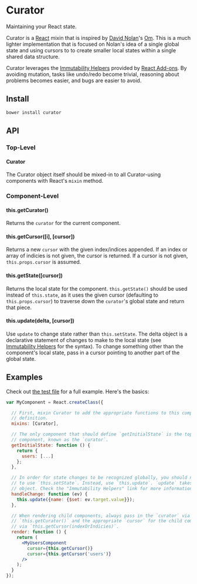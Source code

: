 # Curator

Maintaining your React state.

Curator is a [React] mixin that is inspired by [David Nolan]'s [Om]. This is a
much lighter implementation that is focused on Nolan's idea of a single global
state and using cursors to to create smaller local states within a single shared
data structure.

Curator leverages the [Immutability Helpers] provided by [React Add-ons]. By
avoiding mutation, tasks like undo/redo become trivial, reasoning about problems
becomes easier, and bugs are easier to avoid.

## Install

```bash
bower install curator
```

## API

### Top-Level

#### Curator

The Curator object itself should be mixed-in to all Curator-using components with React's `mixin` method.

### Component-Level

#### this.getCurator()

Returns the `curator` for the current component.

#### this.getCursor([i], [cursor])

Returns a new `cursor` with the given index/indices appended. If an index or
array of indicies is not given, the cursor is returned. If a cursor is not
given, `this.props.cursor` is assumed.

#### this.getState([cursor])

Returns the local state for the component. `this.getState()` should be used
instead of `this.state`, as it uses the given cursor (defaulting to
`this.props.cursor`) to traverse down the `curator`'s global state and return
that piece.

#### this.update(delta, [cursor])

Use `update` to change state rather than `this.setState`. The delta
object is a declarative statement of changes to make to the local state
(see [Immutability Helpers] for the syntax). To change something other
than the component's local state, pass in a cursor pointing to another
part of the global state.

## Examples

Check out [the test file](test.html) for a full example. Here's the basics:

```jsx
var MyComponent = React.createClass({

  // First, mixin Curator to add the appropriate functions to this component
  // definition.
  mixins: [Curator],

  // The only component that should define `getInitialState` is the top level
  // component, known as the `curator`.
  getInitialState: function () {
    return {
      users: [...]
    };
  },

  // In order for state changes to be recognized globally, you should never need
  // to use `this.setState`. Instead, use `this.update`. `update` takes a delta
  // object. Check the "Immutability Helpers" link for more information.
  handleChange: function (ev) {
    this.update({name: {$set: ev.target.value}});
  },

  // When rendering child components, always pass in the `curator` via
  // `this.getCurator()` and the appropriate `cursor` for the child component
  // via `this.getCursor(indexOrIndicies)`.
  render: function () {
    return (
      <MyUsersComponent
        cursor={this.getCursor()}
        cursor={this.getCursor('users')}
      />
    );
  }
});
```

[React]: https://github.com/facebook/react
[David Nolan]: https://github.com/swannodette
[Om]: https://github.com/swannodette/om
[Immutability Helpers]: http://facebook.github.io/react/docs/update.html
[React Add-ons]: http://facebook.github.io/react/docs/addons.html

